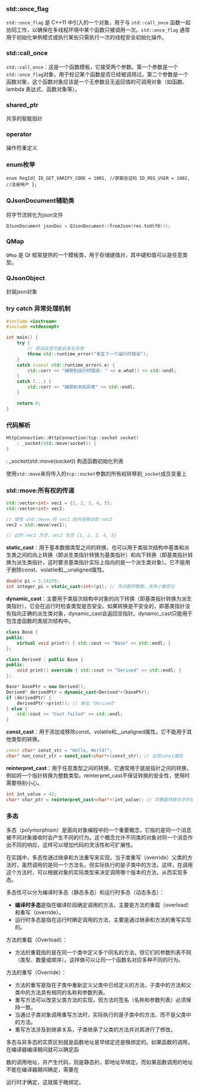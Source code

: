 ### std::once_flag

`std::once_flag` 是 C++11 中引入的一个对象，用于与 `std::call_once` 函数一起协同工作，以确保在多线程环境中某个函数只被调用一次。`std::once_flag` 通常用于初始化单例模式或执行某些只需执行一次的线程安全初始化操作。

### std::call_once

`std::call_once`：这是一个函数模板，它接受两个参数。第一个参数是一个`std::once_flag`对象，用于标记某个函数是否已经被调用过。第二个参数是一个函数对象，这个函数对象应该是一个无参数且无返回值的可调用对象（如函数、lambda 表达式、函数对象等）。

### shared_ptr

共享的智能指针

### operator

操作符重定义

### enum枚举

``enum ReqId{
    ID_GET_VARIFY_CODE = 1001, //获取验证码
    ID_REG_USER = 1002, //注册用户
};``

### QJsonDocument辅助类

将字节流转化为json文件

```c++
QJsonDocument jsonDoc = QJsonDocument::fromJson(res.toUtf8());
```

### QMap

`QMap` 是 Qt 框架提供的一个模板类，用于存储键值对，其中键和值可以是任意类型。

### QJsonObject

封装json对象

### try catch 异常处理机制

```c++
#include <iostream>
#include <stdexcept>

int main() {
    try {
        // 假设这里可能会发生异常
        throw std::runtime_error("发生了一个运行时错误");
    }
    catch (const std::runtime_error& e) {
        std::cerr << "捕获到运行时错误: " << e.what() << std::endl;
    }
    catch (...) {
        std::cerr << "捕获到未知异常" << std::endl;
    }

    return 0;
}

```

### 代码解析

```c++
HttpConnection::HttpConnection(tcp::socket socket)
    : _socket(std::move(socket)) {
}
```

: _socket(std::move(socket))   构造函数初始化列表

使用`std::move`来将传入的`tcp::socket`参数的所有权转移到`_socket`成员变量上

### std::move:所有权的传递

```c++
std::vector<int> vec1 = {1, 2, 3, 4, 5};
std::vector<int> vec2;

// 使用 std::move 将 vec1 的内容移动到 vec2
vec2 = std::move(vec1);

// 此时 vec1 为空，vec2 包含 {1, 2, 3, 4, 5}

```

**static_cast**：用于基本数据类型之间的转换，也可以用于类层次结构中基类和派生类之间的向上转换（即派生类指针转换为基类指针）和向下转换（即基类指针转换为派生类指针，这时要求基类指针实际上指向的是一个派生类对象）。它不能用于删除const、volatile和__unaligned属性。

```c++
double pi = 3.14159;
int integer_pi = static_cast<int>(pi); // 浮点数转整数，丢失小数部分
```

**dynamic_cast**：主要用于类层次结构中对象的向下转换（即基类指针转换为派生类指针），它会在运行时检查类型是否安全。如果转换是不安全的，即基类指针没有指向正确的派生类对象，dynamic_cast会返回空指针。dynamic_cast只能用于包含虚函数的类层次结构中。

```c++
class Base {
public:
    virtual void print() { std::cout << "Base" << std::endl; }
};

class Derived : public Base {
public:
    void print() override { std::cout << "Derived" << std::endl; }
};

Base* basePtr = new Derived();
Derived* derivedPtr = dynamic_cast<Derived*>(basePtr);
if (derivedPtr) {
    derivedPtr->print(); // 输出 "Derived"
} else {
    std::cout << "Cast failed" << std::endl;
}

```

**const_cast**：用于添加或移除const、volatile和__unaligned属性。它不能用于其他类型的转换。

```c++
const char* const_str = "Hello, World!";
char* non_const_str = const_cast<char*>(const_str); // 去除const属性
```

**reinterpret_cast**：用于任意类型之间的转换，它通常用于底层指针之间的转换，例如将一个指针转换为整数类型。reinterpret_cast不保证转换的安全性，使用时需要特别小心。

```c++
int int_value = 42;
char* char_ptr = reinterpret_cast<char*>(int_value); // 将整数转换为字符指针
```

### 多态

多态（polymorphism）是面向对象编程中的一个重要概念，它指的是同一个消息被不同对象接收时会产生不同的行为。这个概念允许不同类的对象对同一个消息作出不同的响应，这样可以增加代码的灵活性和可扩展性。

在实践中，多态性通过继承和方法重写来实现。当子类重写（override）父类的方法时，虽然调用的是同一个方法名，但实际执行的是子类中的方法。这样，在调用这个方法时，可以根据对象的实际类型来决定调用哪个版本的方法，从而实现多态。

多态性可以分为编译时多态（静态多态）和运行时多态（动态多态）：

- **编译时多态**是指在编译阶段确定调用的方法，主要是方法的重载（overload）和重写（override）。
- 运行时多态是指在运行时确定调用的方法，主要是通过继承和方法的重写实现的。

方法的重载（Overload）：

- 方法的重载指的是在同一个类中定义多个同名的方法，但它们的参数列表不同（类型、数量或顺序）。这样做可以让同一个函数名对应多种不同的行为。

方法的重写（Override）：

- 方法的重写是指在子类中重新定义父类中已经定义的方法，子类中的方法和父类中的方法具有相同的名称和参数列表。
- 重写方法可以改变父类方法的实现，但方法的签名（名称和参数列表）必须保持一致。
- 当通过子类对象调用重写方法时，实际执行的是子类中的方法，而不是父类中的方法。
- 重写方法涉及到继承关系，子类继承了父类的方法并对其进行了修改。

多态与⾮多态的实质区别就是函数地址是早绑定还是晚绑定的。如果函数的调⽤，在编译器编译期间就可以确定函

数的调⽤地址，并产⽣代码，则是静态的，即地址早绑定。⽽如果函数调⽤的地址不能在编译器期间确定，需要在

运⾏时才确定，这就属于晚绑定。
